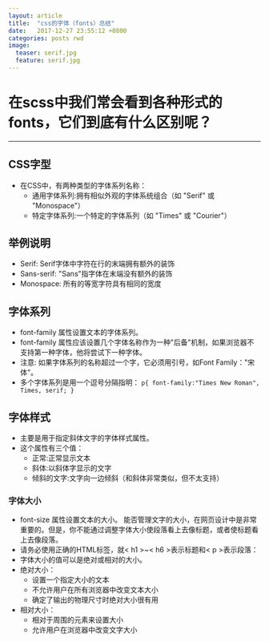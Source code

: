 ```yaml
---
layout: article
title:  "css的字体（fonts）总结"
date:   2017-12-27 23:55:12 +0800
categories: posts rwd
image:
  teaser: serif.jpg
  feature: serif.jpg
---
```

# 在scss中我们常会看到各种形式的fonts，它们到底有什么区别呢？
---

## CSS字型
* 在CSS中，有两种类型的字体系列名称：
   * 通用字体系列:拥有相似外观的字体系统组合（如 "Serif" 或 "Monospace"）
   *  特定字体系列:一个特定的字体系列（如 "Times" 或 "Courier"）

## 举例说明
*  Serif: Serif字体中字符在行的末端拥有额外的装饰
* Sans-serif: "Sans"指字体在末端没有额外的装饰
* Monospace: 所有的等宽字符具有相同的宽度

## 字体系列
* font-family 属性设置文本的字体系列。
* font-family 属性应该设置几个字体名称作为一种"后备"机制，如果浏览器不支持第一种字体，他将尝试下一种字体。
* 注意: 如果字体系列的名称超过一个字，它必须用引号，如Font Family："宋体"。
* 多个字体系列是用一个逗号分隔指明：
```p{ font-family:"Times New Roman", Times, serif; }```

## 字体样式
* 主要是用于指定斜体文字的字体样式属性。
* 这个属性有三个值：
  * 正常:正常显示文本
  * 斜体:以斜体字显示的文字
  * 倾斜的文字:文字向一边倾斜（和斜体非常类似，但不太支持）
### 字体大小
* font-size 属性设置文本的大小。
能否管理文字的大小，在网页设计中是非常重要的。但是，你不能通过调整字体大小使段落看上去像标题，或者使标题看上去像段落。
* 请务必使用正确的HTML标签，就< h1 >~< h6 >表示标题和< p >表示段落：
* 字体大小的值可以是绝对或相对的大小。
* 绝对大小：
   * 设置一个指定大小的文本
   * 不允许用户在所有浏览器中改变文本大小
   * 确定了输出的物理尺寸时绝对大小很有用
* 相对大小：
   * 相对于周围的元素来设置大小
   * 允许用户在浏览器中改变文字大小
